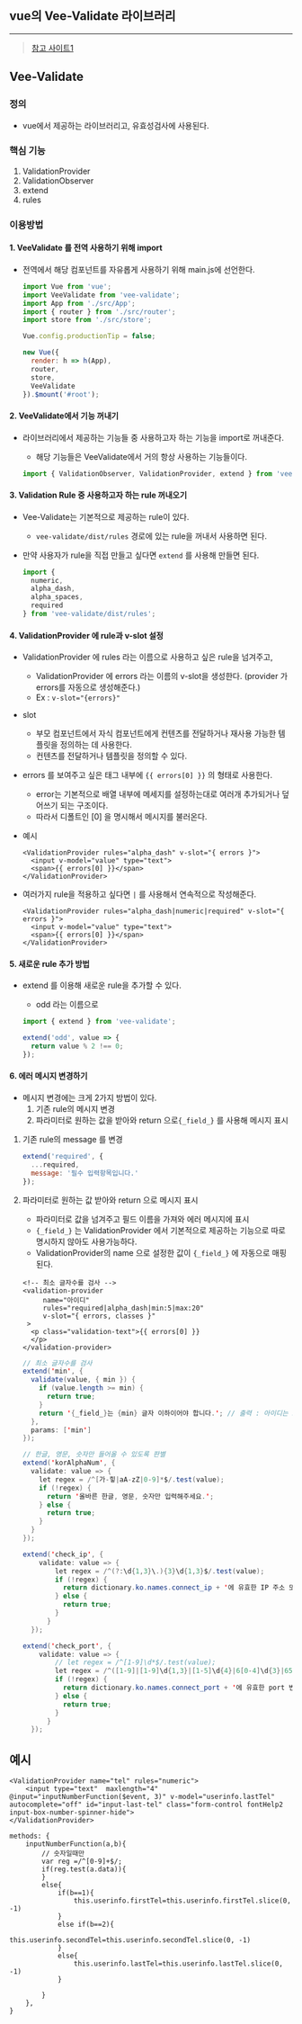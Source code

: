 ## vue의 Vee-Validate 라이브러리

---

> [참고 사이트1](https://velog.io/@pear/Vee-Validate-%EB%9D%BC%EC%9D%B4%EB%B8%8C%EB%9F%AC%EB%A6%AC-%EC%82%AC%EC%9A%A9%EB%B2%95)

## Vee-Validate

### 정의

- vue에서 제공하는 라이브러리고, 유효성검사에 사용된다. 

### 핵심 기능

1. ValidationProvider
2. ValidationObserver
3. extend
4. rules

### 이용방법

#### 1. VeeValidate 를 전역 사용하기 위해 import

- 전역에서 해당 컴포넌트를 자유롭게 사용하기 위해 main.js에 선언한다. 

  ```javascript
  import Vue from 'vue';
  import VeeValidate from 'vee-validate';
  import App from './src/App';
  import { router } from './src/router';
  import store from './src/store';
  
  Vue.config.productionTip = false;
  
  new Vue({
    render: h => h(App),
    router,
    store,
    VeeValidate
  }).$mount('#root');
  ```

#### 2. VeeValidate에서 기능 꺼내기 

- 라이브러리에서 제공하는 기능들 중 사용하고자 하는 기능을 import로 꺼내준다. 

  - 해당 기능들은 VeeValidate에서 거의 항상 사용하는 기능들이다. 

  ```javascript
  import { ValidationObserver, ValidationProvider, extend } from 'vee-validate';
  ```

#### 3. Validation Rule 중 사용하고자 하는 rule 꺼내오기 

- Vee-Validate는 기본적으로 제공하는 rule이 있다. 

  - `vee-validate/dist/rules`  경로에 있는 rule을 꺼내서 사용하면 된다. 

- 만약 사용자가 rule을 직접 만들고 싶다면 `extend` 를 사용해 만들면 된다. 

  ```javascript
  import {
    numeric,
    alpha_dash,
    alpha_spaces,
    required
  } from 'vee-validate/dist/rules';
  ```

#### 4. ValidationProvider 에 rule과 v-slot 설정

- ValidationProvider 에 rules 라는 이름으로 사용하고 싶은 rule을 넘겨주고,

  - ValidationProvider 에 errors 라는 이름의 v-slot을 생성한다. (provider 가 errors를 자동으로 생성해준다.)
  - Ex  : `v-slot="{errors}"`

- slot

  - 부모 컴포넌트에서 자식 컴포넌트에게 컨텐츠를 전달하거나 재사용 가능한 템플릿을 정의하는 데 사용한다. 
  - 컨텐츠를 전달하거나 템플릿을 정의할 수 있다. 

- errors 를 보여주고 싶은 태그 내부에 `{{ errors[0] }}` 의 형태로 사용한다. 

  - error는 기본적으로 배열 내부에 메세지를 설정하는대로 여러개 추가되거나 덮어쓰기 되는 구조이다. 
  - 따라서 디폴트인 [0] 을 명시해서 메시지를 불러온다. 

- 예시

  ```vue
  <ValidationProvider rules="alpha_dash" v-slot="{ errors }">
    <input v-model="value" type="text">
    <span>{{ errors[0] }}</span>
  </ValidationProvider>
  ```

- 여러가지 rule을 적용하고 싶다면 `|` 를 사용해서 연속적으로 작성해준다. 

  ```vue
  <ValidationProvider rules="alpha_dash|numeric|required" v-slot="{ errors }">
    <input v-model="value" type="text">
    <span>{{ errors[0] }}</span>
  </ValidationProvider>
  ```

#### 5. 새로운 rule 추가 방법

- extend 를 이용해 새로운 rule을 추가할 수 있다. 

  - odd 라는 이름으로 

  ```javascript
  import { extend } from 'vee-validate';
  
  extend('odd', value => {
    return value % 2 !== 0;
  });
  ```

#### 6. 에러 메시지 변경하기 

- 메시지 변경에는 크게 2가지 방법이 있다. 
  1. 기존 rule의 메시지 변경
  2. 파라미터로 원하는 값을 받아와 return 으로`{_field_}` 를 사용해 메시지 표시 

1. 기존 rule의 message 를 변경 

   ```javascript
   extend('required', {
     ...required,
     message: '필수 입력항목입니다.'
   });
   ```

2. 파라미터로 원하는 값 받아와 return 으로 메시지 표시 

   - 파라미터로 값을 넘겨주고 필드 이름을 가져와 에러 메시지에 표시 
   - `{_field_}` 는 ValidationProvider 에서 기본적으로 제공하는 기능으로 따로 명시하지 않아도 사용가능하다. 
   - ValidationProvider의 name 으로 설정한 값이 `{_field_}` 에 자동으로 매핑된다. 

   ```vue
   <!-- 최소 글자수를 검사 -->
   <validation-provider
        name="아이디"
        rules="required|alpha_dash|min:5|max:20"
        v-slot="{ errors, classes }"
    >
     <p class="validation-text">{{ errors[0] }}
     </p>
   </validation-provider>
   ```

   ```java
   // 최소 글자수를 검사 
   extend('min', {
     validate(value, { min }) {
       if (value.length >= min) {
         return true;
       }
       return '{_field_}는 {min} 글자 이하이어야 합니다.'; // 출력 : 아이디는 5글자 이하이여야 합니다. 
     },
     params: ['min']
   });
   
   // 한글, 영문, 숫자만 들어올 수 있도록 판별 
   extend('korAlphaNum', {
     validate: value => {
       let regex = /^[가-힣|aA-zZ|0-9]*$/.test(value);
       if (!regex) {
         return '올바른 한글, 영문, 숫자만 입력해주세요.';
       } else {
         return true;
       }
     }
   });
   
   extend('check_ip', {
       validate: value => {
           let regex = /^(?:\d{1,3}\.){3}\d{1,3}$/.test(value);
           if (!regex) {
             return dictionary.ko.names.connect_ip + '에 유효한 IP 주소 또는 도메인 이름을 입력하세요.';
           } else {
             return true;
           }
         }
     });
   
   extend('check_port', {
       validate: value => {
           // let regex = /^[1-9]\d*$/.test(value);
           let regex = /^([1-9]|[1-9]\d{1,3}|[1-5]\d{4}|6[0-4]\d{3}|65[0-4]\d{2}|655[0-2]\d|6553[0-5])$/.test(value); // 0~65535 까지만 입력가능 
           if (!regex) {
             return dictionary.ko.names.connect_port + '에 유효한 port 번호를 입력해주세요.';
           } else {
             return true;
           }
         }
     });
   ```

## 예시

```vue
<ValidationProvider name="tel" rules="numeric">
    <input type="text"  maxlength="4" @input="inputNumberFunction($event, 3)" v-model="userinfo.lastTel" autocomplete="off" id="input-last-tel" class="form-control fontHelp2 input-box-number-spinner-hide">
</ValidationProvider>

methods: {
    inputNumberFunction(a,b){
        // 숫자일때만
        var reg =/^[0-9]+$/;
        if(reg.test(a.data)){
        }
        else{
            if(b==1){
                this.userinfo.firstTel=this.userinfo.firstTel.slice(0, -1)
            }
            else if(b==2){
                this.userinfo.secondTel=this.userinfo.secondTel.slice(0, -1)
            }
            else{
                this.userinfo.lastTel=this.userinfo.lastTel.slice(0, -1)
            }

        }
    },
}
```

